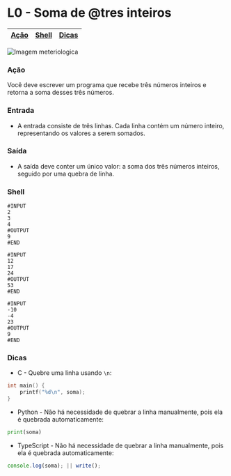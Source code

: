 # L0 - Soma de @tres inteiros

[Ação](#ação) | [Shell](#shell) | [Dicas](#dicas)
-- | -- | --

![Imagem meteriologica](https://raw.githubusercontent.com/qxcodefup/arcade/master/base/tres/cover.jpg)

### Ação

Você deve escrever um programa que recebe três números inteiros e retorna a soma desses três números.

### Entrada

- A entrada consiste de três linhas. Cada linha contém um número inteiro, representando os valores a serem somados.
### Saída

- A saída deve conter um único valor: a soma dos três números inteiros, seguido por uma quebra de linha.


### Shell

```
#INPUT
2
3
4
#OUTPUT
9
#END

#INPUT
12
17
24
#OUTPUT
53
#END

#INPUT
-10
-4
23
#OUTPUT
9
#END
```

### Dicas

- C - Quebre uma linha usando `\n`:
``` c
int main() {
    printf("%d\n", soma);
}
```

- Python - Não há necessidade de quebrar a linha manualmente, pois ela é quebrada automaticamente:
``` python
print(soma)
```

- TypeScript - Não há necessidade de quebrar a linha manualmente, pois ela é quebrada automaticamente:
``` ts
console.log(soma); || write();
```
